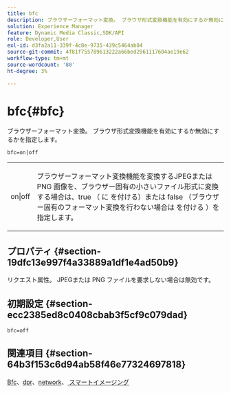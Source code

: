 ```yaml
---
title: bfc
description: ブラウザーフォーマット変換。 ブラウザ形式変換機能を有効にするか無効にするかを指定します。
solution: Experience Manager
feature: Dynamic Media Classic,SDK/API
role: Developer,User
exl-id: d3fa2a11-339f-4c8e-9735-439c5464ab84
source-git-commit: 4f81f755789613222a66bed2961117604ae19e62
workflow-type: tm+mt
source-wordcount: '80'
ht-degree: 3%

---
```


# bfc{#bfc}

ブラウザーフォーマット変換。 ブラウザ形式変換機能を有効にするか無効にするかを指定します。

`bfc=on|off`

<table id="simpletable_2D23B1B282CD4216AB5BE7E7430D1B3F"> 
 <tr class="strow"> 
  <td class="stentry"> <p> <span class="codeph"> on|off </span> </p> </td> 
  <td class="stentry"> <p>ブラウザーフォーマット変換機能を変換するJPEGまたは PNG 画像を、ブラウザー固有の小さいファイル形式に変換する場合は、true （<span class="codeph"> に </span> を付ける）または false （ブラウザー固有のフォーマット変換を行わない場合は <span class="codeph"> を付ける </span>）を指定します。 </p> </td> 
 </tr> 
</table>

## プロパティ {#section-19dfc13e997f4a33889a1df1e4ad50b9}

リクエスト属性。 JPEGまたは PNG ファイルを要求しない場合は無効です。

## 初期設定 {#section-ecc2385ed8c0408cbab3f5cf9c079dad}

`bfc=off`

## 関連項目 {#section-64b3f153c6d94ab58f46e77324697818}

[Bfc](../../../../../is-api/image-catalog/image-serving-api-ref/c-image-catalog-reference/c-attributes-reference/r-bfc.md#reference-5217a41d9d7447d6b0624077eb38d3de)、[dpr](/help/aem-is-ir-api/is-api/http-ref/image-serving-api-ref/c-http-protocol-reference/c-command-reference/r-dpr.md)、[network](/help/aem-is-ir-api/is-api/http-ref/image-serving-api-ref/c-http-protocol-reference/c-command-reference/r-network.md)、[ スマートイメージング ](https://experienceleague.adobe.com/docs/experience-manager-cloud-service/content/assets/dynamicmedia/imaging-faq.html?lang=ja)
